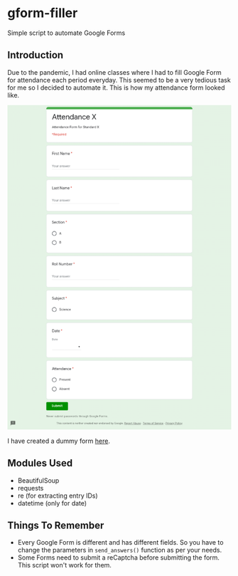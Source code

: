 # gform-filler
Simple script to automate Google Forms

## Introduction
Due to the pandemic, I had online classes where I had to fill Google Form for attendance each period everyday. This seemed to be a very tedious task for me so I decided to automate it.
This is how my attendance form looked like.

<div style="text-align:center"><img src="form.png" alt="flag"></div>

I have created a dummy form [here](https://docs.google.com/forms/d/e/1FAIpQLSf3KA-jsao7DhQEnzf3zV9SLi8sxQBd5zAIdupZVxLm0Wjmqw/viewform?usp=sf_link).

## Modules Used
- BeautifulSoup
- requests
- re (for extracting entry IDs)
- datetime (only for date)

## Things To Remember

- Every Google Form is different and has different fields. So you have to change the parameters in `send_answers()` function as per your needs.
- Some Forms need to submit a reCaptcha before submitting the form. This script won't work for them.
